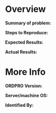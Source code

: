 # Overview

**Summary of problem:**  

    
**Steps to Reproduce:**  

    
**Expected Results:**  

    
**Actual Results:**  

    
# More Info  

  
**ORDPRO Version:**  

  
**Server/machine OS:**  

  
**Identified By:**

